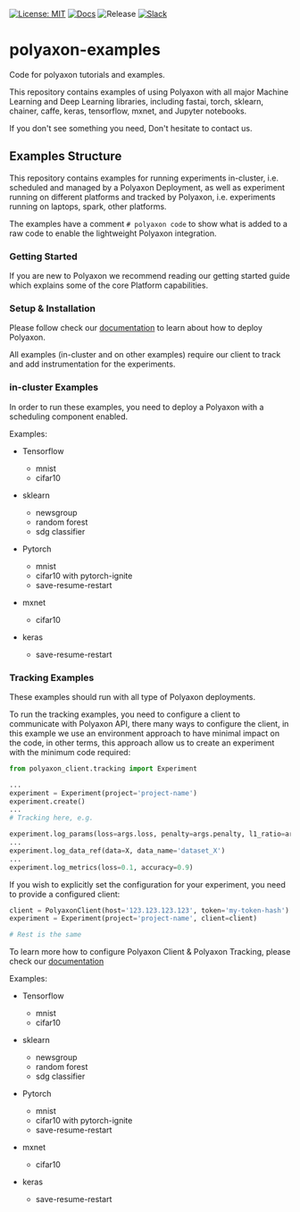 [![License: MIT](https://img.shields.io/badge/License-MIT-green.svg)](LICENSE)
[![Docs](https://img.shields.io/badge/docs-0.3.5-brightgreen.svg?style=flat)](https://docs.polyaxon.com)
![Release](https://img.shields.io/badge/release-0.3.5-brightgreen.svg?longCache=true)
[![Slack](https://img.shields.io/badge/chat-on%20slack-aadada.svg?logo=slack&longCache=true)](https://join.slack.com/t/polyaxon/shared_invite/enQtMzQ0ODc2MDg1ODc0LWY2ZTdkMTNmZjBlZmRmNjQxYmYwMTBiMDZiMWJhODI2ZTk0MDU4Mjg5YzA5M2NhYzc5ZjhiMjczMDllYmQ2MDg)


# polyaxon-examples

Code for polyaxon tutorials and examples.

This repository contains examples of using Polyaxon with all major Machine Learning and Deep Learning libraries, 
including fastai, torch, sklearn, chainer, caffe, keras, tensorflow, mxnet, and Jupyter notebooks.

If you don't see something you need, Don't hesitate to contact us.

## Examples Structure

This repository contains examples for running experiments in-cluster, i.e. scheduled and managed by a Polyaxon Deployment, 
as well as experiment running on different platforms and tracked by Polyaxon, i.e. experiments running on laptops, spark, other platforms.

The examples have a comment `# polyaxon code` to show what is added to a raw code to enable the lightweight Polyaxon integration.

### Getting Started

If you are new to Polyaxon we recommend reading our getting started guide which explains some of the core Platform capabilities.

### Setup & Installation

Please follow check our [documentation](https://docs.polyaxon.com) to learn about how to deploy Polyaxon.

All examples (in-cluster and on other examples) require our client to track and add instrumentation for the experiments.
 
### in-cluster Examples

In order to run these examples, you need to deploy a Polyaxon with a scheduling component enabled.

Examples:

 * Tensorflow
 
    * mnist
    * cifar10
   
 * sklearn
 
    * newsgroup
    * random forest
    * sdg classifier
   
 * Pytorch
 
    * mnist
    * cifar10 with pytorch-ignite
    * save-resume-restart
 
 * mxnet
 
    * cifar10
 
 * keras
 
    * save-resume-restart
     

### Tracking Examples

These examples should run with all type of Polyaxon deployments.

To run the tracking examples, you need to configure a client to communicate with Polyaxon API, 
there many ways to configure the client, in this example we use an environment approach to have minimal impact on the code, 
in other terms, this approach allow us to create an experiment with the minimum code required:

```python
from polyaxon_client.tracking import Experiment

...
experiment = Experiment(project='project-name')
experiment.create()
...
# Tracking here, e.g.

experiment.log_params(loss=args.loss, penalty=args.penalty, l1_ratio=args.l1_ratio, max_iter=args.max_iter, tol=args.tol)
...
experiment.log_data_ref(data=X, data_name='dataset_X')
...
experiment.log_metrics(loss=0.1, accuracy=0.9)
```

If you wish to explicitly set the configuration for your experiment, you need to provide a configured client:

```python
client = PolyaxonClient(host='123.123.123.123', token='my-token-hash')  # See other params, i.e. http_port, ws_port, ...
experiment = Experiment(project='project-name', client=client)

# Rest is the same
``` 

To learn more how to configure Polyaxon Client & Polyaxon Tracking, please check our [documentation](https://docs.polyaxon.com)

Examples:

 * Tensorflow
 
    * mnist
    * cifar10
   
 * sklearn
 
    * newsgroup
    * random forest
    * sdg classifier
   
 * Pytorch
 
    * mnist
    * cifar10 with pytorch-ignite
    * save-resume-restart
 
 * mxnet
 
    * cifar10
 
 * keras
 
    * save-resume-restart

